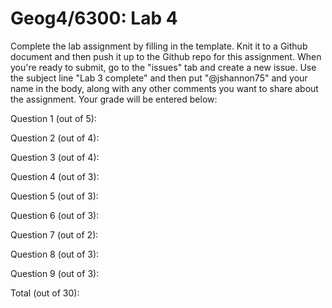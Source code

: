 # Geog4/6300: Lab 4

Complete the lab assignment by filling in the template. Knit it to a Github document and then push it up to the Github repo for this assignment. When you're ready to submit, go to the "issues" tab and create a new issue. Use the subject line "Lab 3 complete" and then put "@jshannon75" and your name in the body, along with any other comments you want to share about the assignment. Your grade will be entered below:

Question 1 (out of 5):<p>
Question 2 (out of 4):<p>
Question 3 (out of 4):<p>
Question 4 (out of 3):<p>
Question 5 (out of 3):<p>
Question 6 (out of 3):<p>
Question 7 (out of 2):<p>
Question 8 (out of 3):<p>
Question 9 (out of 3):<p>
<p>
Total (out of 30): 
